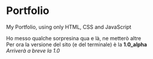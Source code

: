 # Portfolio
My Portfolio, using only HTML, CSS and JavaScript

Ho messo qualche sorpresina qua e là, ne metterò altre</br>
Per ora la versione del sito (e del terminale) è la **1.0_alpha**</br>
*Arriverà a breve la 1.0*
